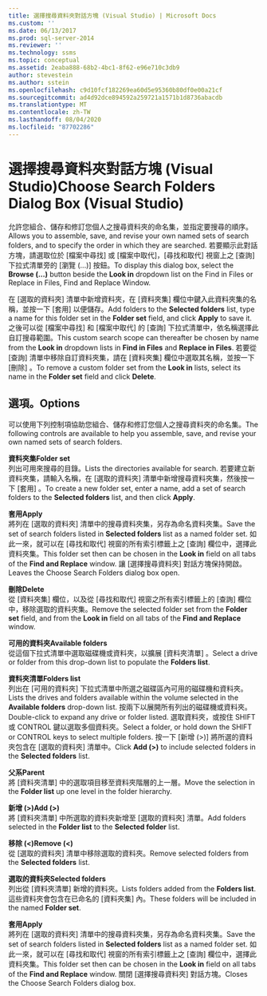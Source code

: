 ```yaml
---
title: 選擇搜尋資料夾對話方塊 (Visual Studio) | Microsoft Docs
ms.custom: ''
ms.date: 06/13/2017
ms.prod: sql-server-2014
ms.reviewer: ''
ms.technology: ssms
ms.topic: conceptual
ms.assetid: 2eaba888-68b2-4bc1-8f62-e96e710c3db9
author: stevestein
ms.author: sstein
ms.openlocfilehash: c9d10fcf182269ea60d5e95360b80df0e00a21cf
ms.sourcegitcommit: ad4d92dce894592a259721a1571b1d8736abacdb
ms.translationtype: MT
ms.contentlocale: zh-TW
ms.lasthandoff: 08/04/2020
ms.locfileid: "87702286"
---
```

# <a name="choose-search-folders-dialog-box-visual-studio"></a><span data-ttu-id="2ad2a-102">選擇搜尋資料夾對話方塊 (Visual Studio)</span><span class="sxs-lookup"><span data-stu-id="2ad2a-102">Choose Search Folders Dialog Box (Visual Studio)</span></span>
  <span data-ttu-id="2ad2a-103">允許您組合、儲存和修訂您個人之搜尋資料夾的命名集，並指定要搜尋的順序。</span><span class="sxs-lookup"><span data-stu-id="2ad2a-103">Allows you to assemble, save, and revise your own named sets of search folders, and to specify the order in which they are searched.</span></span> <span data-ttu-id="2ad2a-104">若要顯示此對話方塊，請選取位於 [檔案中尋找] 或 [檔案中取代]，[尋找和取代] 視窗上之 [查詢]  下拉式清單旁的 [瀏覽 (...)]  按鈕。</span><span class="sxs-lookup"><span data-stu-id="2ad2a-104">To display this dialog box, select the **Browse (...)** button beside the **Look in** dropdown list on the Find in Files or Replace in Files, Find and Replace Window.</span></span>  
  
 <span data-ttu-id="2ad2a-105">在 [選取的資料夾]  清單中新增資料夾，在 [資料夾集]  欄位中鍵入此資料夾集的名稱，並按一下 [套用]  以便儲存。</span><span class="sxs-lookup"><span data-stu-id="2ad2a-105">Add folders to the **Selected folders** list, type a name for this folder set in the **Folder set** field, and click **Apply** to save it.</span></span> <span data-ttu-id="2ad2a-106">之後可以從 [檔案中尋找]  和 [檔案中取代]  的 [查詢]  下拉式清單中，依名稱選擇此自訂搜尋範圍。</span><span class="sxs-lookup"><span data-stu-id="2ad2a-106">This custom search scope can thereafter be chosen by name from the **Look in** dropdown lists in **Find in Files** and **Replace in Files**.</span></span> <span data-ttu-id="2ad2a-107">若要從 [查詢]  清單中移除自訂資料夾集，請在 [資料夾集]  欄位中選取其名稱，並按一下 [刪除]  。</span><span class="sxs-lookup"><span data-stu-id="2ad2a-107">To remove a custom folder set from the **Look in** lists, select its name in the **Folder set** field and click **Delete**.</span></span>  
  
## <a name="options"></a><span data-ttu-id="2ad2a-108">選項。</span><span class="sxs-lookup"><span data-stu-id="2ad2a-108">Options</span></span>  
 <span data-ttu-id="2ad2a-109">可以使用下列控制項協助您組合、儲存和修訂您個人之搜尋資料夾的命名集。</span><span class="sxs-lookup"><span data-stu-id="2ad2a-109">The following controls are available to help you assemble, save, and revise your own named sets of search folders.</span></span>  
  
 <span data-ttu-id="2ad2a-110">**資料夾集**</span><span class="sxs-lookup"><span data-stu-id="2ad2a-110">**Folder set**</span></span>  
 <span data-ttu-id="2ad2a-111">列出可用來搜尋的目錄。</span><span class="sxs-lookup"><span data-stu-id="2ad2a-111">Lists the directories available for search.</span></span> <span data-ttu-id="2ad2a-112">若要建立新資料夾集，請輸入名稱，在 [選取的資料夾]  清單中新增搜尋資料夾集，然後按一下 [套用]  。</span><span class="sxs-lookup"><span data-stu-id="2ad2a-112">To create a new folder set, enter a name, add a set of search folders to the **Selected folders** list, and then click **Apply**.</span></span>  
  
 <span data-ttu-id="2ad2a-113">**套用**</span><span class="sxs-lookup"><span data-stu-id="2ad2a-113">**Apply**</span></span>  
 <span data-ttu-id="2ad2a-114">將列在 [選取的資料夾]  清單中的搜尋資料夾集，另存為命名資料夾集。</span><span class="sxs-lookup"><span data-stu-id="2ad2a-114">Save the set of search folders listed in **Selected folders** list as a named folder set.</span></span> <span data-ttu-id="2ad2a-115">如此一來，就可以在 [尋找和取代]  視窗的所有索引標籤上之 [查詢]  欄位中，選擇此資料夾集。</span><span class="sxs-lookup"><span data-stu-id="2ad2a-115">This folder set then can be chosen in the **Look in** field on all tabs of the **Find and Replace** window.</span></span> <span data-ttu-id="2ad2a-116">讓 [選擇搜尋資料夾] 對話方塊保持開啟。</span><span class="sxs-lookup"><span data-stu-id="2ad2a-116">Leaves the Choose Search Folders dialog box open.</span></span>  
  
 <span data-ttu-id="2ad2a-117">**刪除**</span><span class="sxs-lookup"><span data-stu-id="2ad2a-117">**Delete**</span></span>  
 <span data-ttu-id="2ad2a-118">從 [資料夾集]  欄位，以及從 [尋找和取代]  視窗之所有索引標籤上的 [查詢]  欄位中，移除選取的資料夾集。</span><span class="sxs-lookup"><span data-stu-id="2ad2a-118">Remove the selected folder set from the **Folder set** field, and from the **Look in** field on all tabs of the **Find and Replace** window.</span></span>  
  
 <span data-ttu-id="2ad2a-119">**可用的資料夾**</span><span class="sxs-lookup"><span data-stu-id="2ad2a-119">**Available folders**</span></span>  
 <span data-ttu-id="2ad2a-120">從這個下拉式清單中選取磁碟機或資料夾，以擴展 [資料夾清單]  。</span><span class="sxs-lookup"><span data-stu-id="2ad2a-120">Select a drive or folder from this drop-down list to populate the **Folders list**.</span></span>  
  
 <span data-ttu-id="2ad2a-121">**資料夾清單**</span><span class="sxs-lookup"><span data-stu-id="2ad2a-121">**Folders list**</span></span>  
 <span data-ttu-id="2ad2a-122">列出在 [可用的資料夾]  下拉式清單中所選之磁碟區內可用的磁碟機和資料夾。</span><span class="sxs-lookup"><span data-stu-id="2ad2a-122">Lists the drives and folders available within the volume selected in the **Available folders** drop-down list.</span></span> <span data-ttu-id="2ad2a-123">按兩下以展開所有列出的磁碟機或資料夾。</span><span class="sxs-lookup"><span data-stu-id="2ad2a-123">Double-click to expand any drive or folder listed.</span></span> <span data-ttu-id="2ad2a-124">選取資料夾，或按住 SHIFT 或 CONTROL 鍵以選取多個資料夾。</span><span class="sxs-lookup"><span data-stu-id="2ad2a-124">Select a folder, or hold down the SHIFT or CONTROL keys to select multiple folders.</span></span> <span data-ttu-id="2ad2a-125">按一下 [新增 (>)]  將所選的資料夾包含在 [選取的資料夾]  清單中。</span><span class="sxs-lookup"><span data-stu-id="2ad2a-125">Click **Add (>)** to include selected folders in the **Selected folders** list.</span></span>  
  
 <span data-ttu-id="2ad2a-126">**父系**</span><span class="sxs-lookup"><span data-stu-id="2ad2a-126">**Parent**</span></span>  
 <span data-ttu-id="2ad2a-127">將 [資料夾清單]  中的選取項目移至資料夾階層的上一層。</span><span class="sxs-lookup"><span data-stu-id="2ad2a-127">Move the selection in the **Folder list** up one level in the folder hierarchy.</span></span>  
  
 <span data-ttu-id="2ad2a-128">**新增 (>)**</span><span class="sxs-lookup"><span data-stu-id="2ad2a-128">**Add (>)**</span></span>  
 <span data-ttu-id="2ad2a-129">將 [資料夾清單]  中所選取的資料夾新增至 [選取的資料夾]  清單。</span><span class="sxs-lookup"><span data-stu-id="2ad2a-129">Add folders selected in the **Folder list** to the **Selected folder** list.</span></span>  
  
 <span data-ttu-id="2ad2a-130">**移除 (<)**</span><span class="sxs-lookup"><span data-stu-id="2ad2a-130">**Remove (<)**</span></span>  
 <span data-ttu-id="2ad2a-131">從 [選取的資料夾]  清單中移除選取的資料夾。</span><span class="sxs-lookup"><span data-stu-id="2ad2a-131">Remove selected folders from the **Selected folders** list.</span></span>  
  
 <span data-ttu-id="2ad2a-132">**選取的資料夾**</span><span class="sxs-lookup"><span data-stu-id="2ad2a-132">**Selected folders**</span></span>  
 <span data-ttu-id="2ad2a-133">列出從 [資料夾清單]  新增的資料夾。</span><span class="sxs-lookup"><span data-stu-id="2ad2a-133">Lists folders added from the **Folders list**.</span></span> <span data-ttu-id="2ad2a-134">這些資料夾會包含在已命名的 [資料夾集]  內。</span><span class="sxs-lookup"><span data-stu-id="2ad2a-134">These folders will be included in the named **Folder set**.</span></span>  
  
 <span data-ttu-id="2ad2a-135">**套用**</span><span class="sxs-lookup"><span data-stu-id="2ad2a-135">**Apply**</span></span>  
 <span data-ttu-id="2ad2a-136">將列在 [選取的資料夾]  清單中的搜尋資料夾集，另存為命名資料夾集。</span><span class="sxs-lookup"><span data-stu-id="2ad2a-136">Save the set of search folders listed in **Selected folders** list as a named folder set.</span></span> <span data-ttu-id="2ad2a-137">如此一來，就可以在 [尋找和取代]  視窗的所有索引標籤上之 [查詢]  欄位中，選擇此資料夾集。</span><span class="sxs-lookup"><span data-stu-id="2ad2a-137">This folder set then can be chosen in the **Look in** field on all tabs of the **Find and Replace** window.</span></span> <span data-ttu-id="2ad2a-138">關閉 [選擇搜尋資料夾] 對話方塊。</span><span class="sxs-lookup"><span data-stu-id="2ad2a-138">Closes the Choose Search Folders dialog box.</span></span>  
